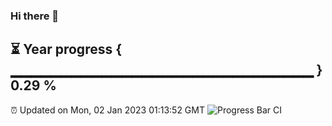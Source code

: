 ### Hi there 👋
⏳ Year progress { ▁▁▁▁▁▁▁▁▁▁▁▁▁▁▁▁▁▁▁▁▁▁▁▁▁▁▁▁▁▁ } 0.29 %
---
⏰ Updated on Mon, 02 Jan 2023 01:13:52 GMT
![Progress Bar CI](https://github.com/liununu/liununu/workflows/Progress%20Bar%20CI/badge.svg)
